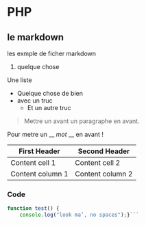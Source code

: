 # PHP
## le markdown

les exmple de ficher markdown
1. quelque chose

Une liste
 - Quelque chose de bien 
 - avec un truc
    - Et un autre truc
>Mettre un avant un paragraphe en avant.


Pour metre un __ *mot* __ en avant ! 



First Header | Second Header
------------ | -------------
Content cell 1 | Content cell 2
Content column 1 | Content column 2

### Code

```javascript
function test() { 
    console.log("look ma’, no spaces");}```
